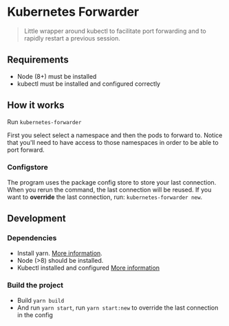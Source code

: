 # Kubernetes Forwarder

> Little wrapper around kubectl to facilitate port forwarding and to rapidly restart a previous session.

## Requirements

- Node (8+) must be installed
- kubectl must be installed and configured correctly

## How it works

Run `kubernetes-forwarder`

First you select select a namespace and then the pods to forward to. Notice that you'll need to have access
to those namespaces in order to be able to port forward.

### Configstore
The program uses the package config store to store your last connection. When you rerun the command, the last
connection will be reused. If you want to **override** the last connection, run: `kubernetes-forwarder new`.

## Development

### Dependencies

- Install yarn. [More information](https://yarnpkg.com/lang/en/docs/install/).
- Node (>8) should be installed.
- Kubectl installed and configured [More information](https://project.rombit.be/wiki/display/DEV/Kubectl+setup)

### Build the project

- Build `yarn build`
- And run `yarn start`, run `yarn start:new` to override the last connection in the config

